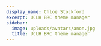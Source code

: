```yaml
---
display_name: Chloe Stockford
excerpt: UCLH BRC theme manager
sidebar:
  image: uploads/avatars/anon.jpg
  title: UCLH BRC theme manager
---
```


